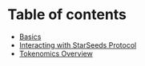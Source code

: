 # Table of contents

* [Basics](README.md)
* [Interacting with StarSeeds Protocol](interacting-with-starseeds-protocol.md)
* [Tokenomics Overview](tokenomics-overview.md)

